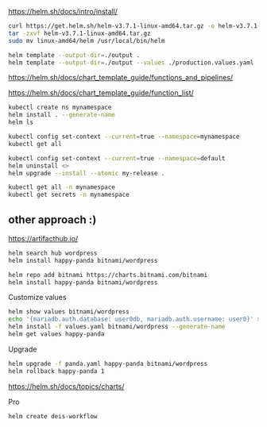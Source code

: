 https://helm.sh/docs/intro/install/

```sh
curl https://get.helm.sh/helm-v3.7.1-linux-amd64.tar.gz -o helm-v3.7.1-linux-amd64.tar.gz
tar -zxvf helm-v3.7.1-linux-amd64.tar.gz
sudo mv linux-amd64/helm /usr/local/bin/helm
```

```sh
helm template --output-dir=./output .
helm template --output-dir=./output --values ./production.values.yaml .
```

https://helm.sh/docs/chart_template_guide/functions_and_pipelines/

https://helm.sh/docs/chart_template_guide/function_list/


```sh
kubectl create ns mynamespace
helm install . --generate-name
helm ls

kubectl config set-context --current=true --namespace=mynamespace
kubectl get all

kubectl config set-context --current=true --namespace=default
helm uninstall <>
helm upgrade --install --atomic my-release .

kubectl get all -n mynamespace
kubectl get secrets -n mynamespace

```

## other approach :)

https://artifacthub.io/

```sh
helm search hub wordpress
helm install happy-panda bitnami/wordpress

helm repo add bitnami https://charts.bitnami.com/bitnami
helm install happy-panda bitnami/wordpress
```

Customize values
```sh
helm show values bitnami/wordpress
echo '{mariadb.auth.database: user0db, mariadb.auth.username: user0}' > values.yaml
helm install -f values.yaml bitnami/wordpress --generate-name
helm get values happy-panda
```

Upgrade
```sh
helm upgrade -f panda.yaml happy-panda bitnami/wordpress
helm rollback happy-panda 1
```

https://helm.sh/docs/topics/charts/

Pro
```sh
helm create deis-workflow
```